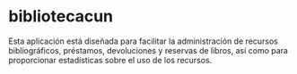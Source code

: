 # bibliotecacun
Esta aplicación está diseñada para facilitar la administración de recursos bibliográficos, préstamos, devoluciones y reservas de libros, así como para proporcionar estadísticas sobre el uso de los recursos. 
